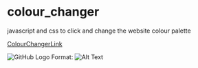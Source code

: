# colour_changer
javascript and css to click and change the website colour palette


[ColourChangerLink](https://blairjackson.github.io/colour_changer/)


![GitHub Logo](/images/logo.png)
Format: ![Alt Text](url)

